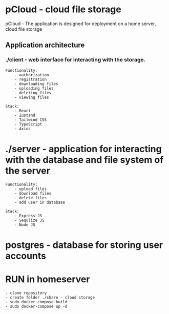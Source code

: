 # pCloud - cloud file storage
pCloud - The application is designed for deployment on a home server, cloud file storage

## Application architecture

### ./client - web interface for interacting with the storage.
    Functionality: 
        - authorization 
        - registration 
        - downloading files 
        - uploading files 
        - deleting files 
        - viewing files

    Stack: 
        - React 
        - Zustand 
        - Tailwind CSS 
        - TypeScript
        - Axios

# ./server - application for interacting with the database and file system of the server
    Functionality: 
        - upload files
        - download files
        - delete files
        - add user in database

    Stack: 
        - Express JS
        - Sequlize JS
        - Node JS

# postgres - database for storing user accounts

# RUN in homeserver
    - clone repository
    - create folder ./share - cloud storage
    - sudo docker-compose build
    - sudo docker-compose up -d
